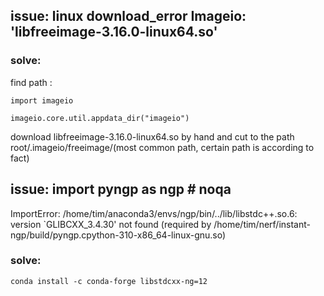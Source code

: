 ## issue: linux download_error Imageio: 'libfreeimage-3.16.0-linux64.so'
### solve: 
find path :

```import imageio```         

```imageio.core.util.appdata_dir("imageio")```

download libfreeimage-3.16.0-linux64.so by hand and cut to the path root/.imageio/freeimage/(most common path, certain path is according to fact) 

## issue: import pyngp as ngp # noqa
ImportError: /home/tim/anaconda3/envs/ngp/bin/../lib/libstdc++.so.6: version `GLIBCXX_3.4.30' not found (required by /home/tim/nerf/instant-ngp/build/pyngp.cpython-310-x86_64-linux-gnu.so)
### solve:
``` conda install -c conda-forge libstdcxx-ng=12 ```

